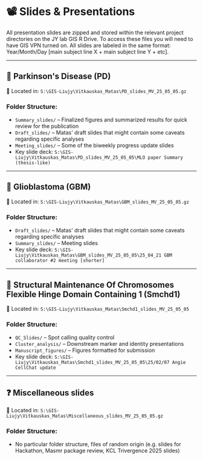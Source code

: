 # 📽️ Slides & Presentations

All presentation slides are zipped and stored within the relevant project directories on the JY lab GIS R Drive. To access these files you will need to have GIS VPN turned on. All slides are labeled in the same format: Year/Month/Day [main subject line X + main subject line Y + etc].

---

## 🧬 Parkinson's Disease (PD)

📁 Located in: `S:\GIS-Liujy\Vitkauskas_Matas\PD_slides_MV_25_05_05.gz`

### Folder Structure:
- `Summary_slides/` – Finalized figures and summarized results for quick review for the publication
- `Draft_slides/` – Matas' draft slides that might contain some caveats regarding specific analyses
- `Meeting_slides/` – Some of the biweekly progress update slides
- Key slide deck: `S:\GIS-Liujy\Vitkauskas_Matas\PD_slides_MV_25_05_05\MLO paper Summary (thesis-like)`
---

## 🧠 Glioblastoma (GBM)

📁 Located in: `S:\GIS-Liujy\Vitkauskas_Matas\GBM_slides_MV_25_05_05.gz`

### Folder Structure:
- `Draft_slides/` – Matas' draft slides that might contain some caveats regarding specific analyses
- `Summary_slides/` – Meeting slides
- Key slide deck: `S:\GIS-Liujy\Vitkauskas_Matas\GBM_slides_MV_25_05_05\25_04_21 GBM collaborator #2 meeting [shorter]`
---

## 🧬 Structural Maintenance Of Chromosomes Flexible Hinge Domain Containing 1 (Smchd1)

📁 Located in: `S:\GIS-Liujy\Vitkauskas_Matas\Smchd1_slides_MV_25_05_05`

### Folder Structure:
- `QC_Slides/` – Spot calling quality control
- `Cluster_analysis/` – Downstream marker and identity presentations
- `Manuscript_figures/` – Figures formatted for submission
- Key slide deck: `S:\GIS-Liujy\Vitkauskas_Matas\Smchd1_slides_MV_25_05_05\25/02/07 Angie CellChat update`
---

## ❓ Miscellaneous slides

📁 Located in: `S:\GIS-Liujy\Vitkauskas_Matas\Miscellaneous_slides_MV_25_05_05.gz`

### Folder Structure:
- No particular folder structure, files of random origin (e.g. slides for Hackathon, Masmr package review, KCL Trivergence 2025 slides)